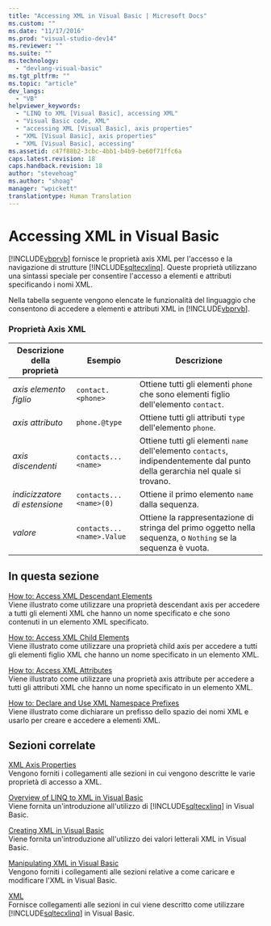 ```yaml
---
title: "Accessing XML in Visual Basic | Microsoft Docs"
ms.custom: ""
ms.date: "11/17/2016"
ms.prod: "visual-studio-dev14"
ms.reviewer: ""
ms.suite: ""
ms.technology: 
  - "devlang-visual-basic"
ms.tgt_pltfrm: ""
ms.topic: "article"
dev_langs: 
  - "VB"
helpviewer_keywords: 
  - "LINQ to XML [Visual Basic], accessing XML"
  - "Visual Basic code, XML"
  - "accessing XML [Visual Basic], axis properties"
  - "XML [Visual Basic], axis properties"
  - "XML [Visual Basic], accessing"
ms.assetid: c47f88b2-3cbc-4bb1-b4b9-be60f71ffc6a
caps.latest.revision: 18
caps.handback.revision: 18
author: "stevehoag"
ms.author: "shoag"
manager: "wpickett"
translationtype: Human Translation
---
```

# Accessing XML in Visual Basic
[!INCLUDE[vbprvb](../../../../csharp/programming-guide/concepts/linq/includes/vbprvb_md.md)] fornisce le proprietà axis XML per l'accesso e la navigazione di strutture [!INCLUDE[sqltecxlinq](../../../../csharp/programming-guide/concepts/linq/includes/sqltecxlinq_md.md)].  Queste proprietà utilizzano una sintassi speciale per consentire l'accesso a elementi e attributi specificando i nomi XML.  
  
 Nella tabella seguente vengono elencate le funzionalità del linguaggio che consentono di accedere a elementi e attributi XML in [!INCLUDE[vbprvb](../../../../csharp/programming-guide/concepts/linq/includes/vbprvb_md.md)].  
  
### Proprietà Axis XML  
  
|Descrizione della proprietà|Esempio|Descrizione|  
|---------------------------------|-------------|-----------------|  
|*axis elemento figlio*|`contact.<phone>`|Ottiene tutti gli elementi `phone` che sono elementi figlio dell'elemento `contact`.|  
|*axis attributo*|`phone.@type`|Ottiene tutti gli attributi `type` dell'elemento `phone`.|  
|*axis discendenti*|`contacts...<name>`|Ottiene tutti gli elementi `name` dell'elemento `contacts`, indipendentemente dal punto della gerarchia nel quale si trovano.|  
|*indicizzatore di estensione*|`contacts...<name>(0)`|Ottiene il primo elemento `name` dalla sequenza.|  
|*valore*|`contacts...<name>.Value`|Ottiene la rappresentazione di stringa del primo oggetto nella sequenza, o `Nothing` se la sequenza è vuota.|  
  
## In questa sezione  
 [How to: Access XML Descendant Elements](../../../../visual-basic/programming-guide/language-features/xml/how-to-access-xml-descendant-elements.md)  
 Viene illustrato come utilizzare una proprietà descendant axis per accedere a tutti gli elementi XML che hanno un nome specificato e che sono contenuti in un elemento XML specificato.  
  
 [How to: Access XML Child Elements](../../../../visual-basic/programming-guide/language-features/xml/how-to-access-xml-child-elements.md)  
 Viene illustrato come utilizzare una proprietà child axis per accedere a tutti gli elementi figlio XML che hanno un nome specificato in un elemento XML.  
  
 [How to: Access XML Attributes](../../../../visual-basic/programming-guide/language-features/xml/how-to-access-xml-attributes.md)  
 Viene illustrato come utilizzare una proprietà axis attribute per accedere a tutti gli attributi XML che hanno un nome specificato in un elemento XML.  
  
 [How to: Declare and Use XML Namespace Prefixes](../../../../visual-basic/programming-guide/language-features/xml/how-to-declare-and-use-xml-namespace-prefixes.md)  
 Viene illustrato come dichiarare un prefisso dello spazio dei nomi XML e usarlo per creare e accedere a elementi XML.  
  
## Sezioni correlate  
 [XML Axis Properties](../../../../visual-basic/language-reference/xml-axis/xml-axis-properties.md)  
 Vengono forniti i collegamenti alle sezioni in cui vengono descritte le varie proprietà di accesso a XML.  
  
 [Overview of LINQ to XML in Visual Basic](../../../../visual-basic/programming-guide/language-features/xml/overview-of-linq-to-xml.md)  
 Viene fornita un'introduzione all'utilizzo di [!INCLUDE[sqltecxlinq](../../../../csharp/programming-guide/concepts/linq/includes/sqltecxlinq_md.md)] in Visual Basic.  
  
 [Creating XML in Visual Basic](../../../../visual-basic/programming-guide/language-features/xml/creating-xml.md)  
 Viene fornita un'introduzione all'utilizzo dei valori letterali XML in Visual Basic.  
  
 [Manipulating XML in Visual Basic](../../../../visual-basic/programming-guide/language-features/xml/manipulating-xml.md)  
 Vengono forniti i collegamenti alle sezioni relative a come caricare e modificare l'XML in Visual Basic.  
  
 [XML](../../../../visual-basic/programming-guide/language-features/xml/index.md)  
 Fornisce collegamenti alle sezioni in cui viene descritto come utilizzare [!INCLUDE[sqltecxlinq](../../../../csharp/programming-guide/concepts/linq/includes/sqltecxlinq_md.md)] in Visual Basic.